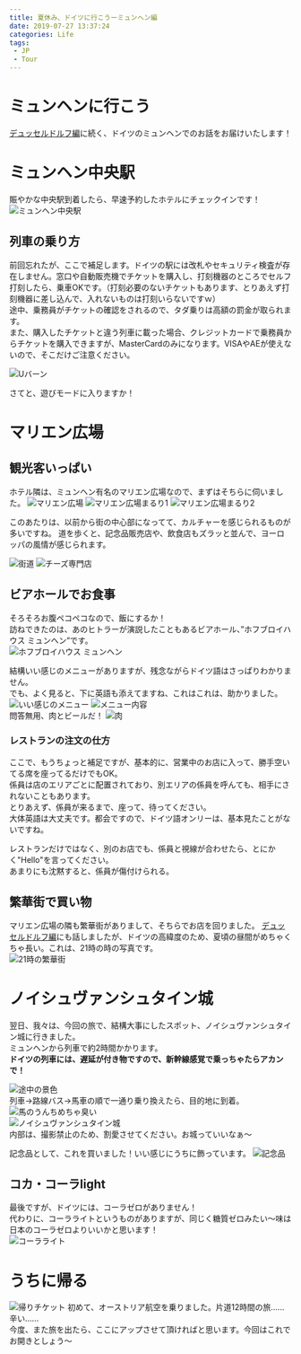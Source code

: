 ```yaml
---
title: 夏休み、ドイツに行こうーミュンヘン編
date: 2019-07-27 13:37:24
categories: Life
tags: 
 - JP
 - Tour
---
```


# ミュンヘンに行こう
[デュッセルドルフ編](https://kuritan.github.io/2019/07/27/%E5%A4%8F%E4%BC%91%E3%81%BF%E3%80%81%E3%83%89%E3%82%A4%E3%83%84%E3%81%AB%E8%A1%8C%E3%81%93%E3%81%86%E3%83%BC%E3%83%87%E3%83%A5%E3%83%83%E3%82%BB%E3%83%AB%E3%83%89%E3%83%AB%E3%83%95%E7%B7%A8/)に続く、ドイツのミュンヘンでのお話をお届けいたします！
<!--more-->
# ミュンヘン中央駅
賑やかな中央駅到着したら、早速予約したホテルにチェックインです！  
![ミュンヘン中央駅](http://ae05.alicdn.com/kf/U126fe170603744daa0d6592226a287dc2.png)

## 列車の乗り方
前回忘れたが、ここで補足します。ドイツの駅には改札やセキュリティ検査が存在しません。窓口や自動販売機でチケットを購入し、打刻機器のところでセルフ打刻したら、乗車OKです。（打刻必要のないチケットもあります、とりあえず打刻機器に差し込んで、入れないものは打刻いらないですｗ）  
途中、乗務員がチケットの確認をされるので、タダ乗りは高額の罰金が取られます。  
また、購入したチケットと違う列車に載った場合、クレジットカードで乗務員からチケットを購入できますが、MasterCardのみになります。VISAやAEが使えないので、そこだけご注意ください。  

![Uバーン](http://ae03.alicdn.com/kf/U9780e8ad3db243aeacdced9d3946a8720.png)

さてと、遊びモードに入りますか！
# マリエン広場
## 観光客いっぱい
ホテル隣は、ミュンヘン有名のマリエン広場なので、まずはそちらに伺いました。
![マリエン広場](http://ae06.alicdn.com/kf/Ue3c831bca31c4ca3bd58079e6328e4daN.png)
![マリエン広場まるり1](http://ae02.alicdn.com/kf/Ufb4e7a3f4328414f9bc246c6a552b426p.png)
![マリエン広場まるり2](http://ae04.alicdn.com/kf/U6534344e2fce430d9e61fd5ad8f533b8A.png)

このあたりは、以前から街の中心部になってて、カルチャーを感じられるものが多いですね。
道を歩くと、記念品販売店や、飲食店もズラッと並んで、ヨーロッパの風情が感じられます。  

![街道](http://ae04.alicdn.com/kf/U7a226ee97c684355b80ab4a99271e018i.png)
![チーズ専門店](http://ae04.alicdn.com/kf/U6f77b17f810a4abbb298c28b60f03930X.png)
## ビアホールでお食事
そろそろお腹ペコペコなので、飯にするか！  
訪ねできたのは、あのヒトラーが演説したこともあるビアホール、”ホフブロイハウス ミュンヘン”です。  
![ホフブロイハウス ミュンヘン](http://ae03.alicdn.com/kf/U421d4812c1c94653b0b43d2096e3762bE.png)

結構いい感じのメニューがありますが、残念ながらドイツ語はさっぱりわかりません。  
でも、よく見ると、下に英語も添えてますね、これはこれは、助かりました。
![いい感じのメニュー](http://ae06.alicdn.com/kf/U7bafbfcfd72a4cb2802b4ca8eef7bf12B.png)
![メニュー内容](http://ae06.alicdn.com/kf/U6f19cf4bbac146278e1e0b42c3725138z.png)  
問答無用、肉とビールだ！
![肉](http://ae05.alicdn.com/kf/Ub2f27dc293724c6fb920d94c162bc5e1d.png)

### レストランの注文の仕方
ここで、もうちょっと補足ですが、基本的に、営業中のお店に入って、勝手空いてる席を座ってるだけでもOK。  
係員は店のエリアごとに配置されており、別エリアの係員を呼んても、相手にされないこともあります。  
とりあえず、係員が来るまで、座って、待ってください。  
大体英語は大丈夫です。都会ですので、ドイツ語オンリーは、基本見たことがないですね。

レストランだけではなく、別のお店でも、係員と視線が合わせたら、とにかく"Hello"を言ってください。  
あまりにも沈黙すると、係員が傷付けられる。

## 繁華街で買い物
マリエン広場の隣も繁華街がありまして、そちらでお店を回りました。
[デュッセルドルフ編](https://kuritan.github.io/2019/07/27/%E5%A4%8F%E4%BC%91%E3%81%BF%E3%80%81%E3%83%89%E3%82%A4%E3%83%84%E3%81%AB%E8%A1%8C%E3%81%93%E3%81%86%E3%83%BC%E3%83%87%E3%83%A5%E3%83%83%E3%82%BB%E3%83%AB%E3%83%89%E3%83%AB%E3%83%95%E7%B7%A8/)にも話しましたが、ドイツの高緯度のため、夏頃の昼間がめちゃくちゃ長い。これは、21時の時の写真です。  
![21時の繁華街](http://ae02.alicdn.com/kf/U12a9571fefc446e29ce3a59b8641b49eq.png)

# ノイシュヴァンシュタイン城
翌日、我々は、今回の旅で、結構大事にしたスポット、ノイシュヴァンシュタイン城に行きました。  
ミュンヘンから列車で約2時間かかります。  
__ドイツの列車には、遅延が付き物ですので、新幹線感覚で乗っちゃたらアカンで！__  

![途中の景色](http://ae06.alicdn.com/kf/U858b0c69e1644438b005e3213c145415p.png)  
列車→路線バス→馬車の順で一通り乗り換えたら、目的地に到着。
![馬のうんちめちゃ臭い](http://ae05.alicdn.com/kf/U636495238c8744c59aa122cf478730a0q.png)  
![ノイシュヴァンシュタイン城](http://ae02.alicdn.com/kf/U9e4130a651934f9e84524078a2cfe791A.png)  
内部は、撮影禁止のため、割愛させてください。お城っていいなぁ〜

記念品として、これを買いました！いい感じにうちに飾っています。
![記念品](http://ae02.alicdn.com/kf/U6c736716ecfb4f54bfdae92ccc4c7ebdf.png)
## コカ・コーラlight
最後ですが、ドイツには、コーラゼロがありません！  
代わりに、コーラライトというものがありますが、同じく糖質ゼロみたい〜味は日本のコーラゼロよりいいかと思います！  
![コーラライト](http://ae01.alicdn.com/kf/U93096b6283e5449699f26f2269ae8201f.png)

# うちに帰る
![帰りチケット](http://ae02.alicdn.com/kf/U2d6e396831da4762953cfc87e6c82b7dS.png)
初めて、オーストリア航空を乗りました。片道12時間の旅......辛い......  
今度、また旅を出たら、ここにアップさせて頂ければと思います。今回はこれでお開きとしょう〜